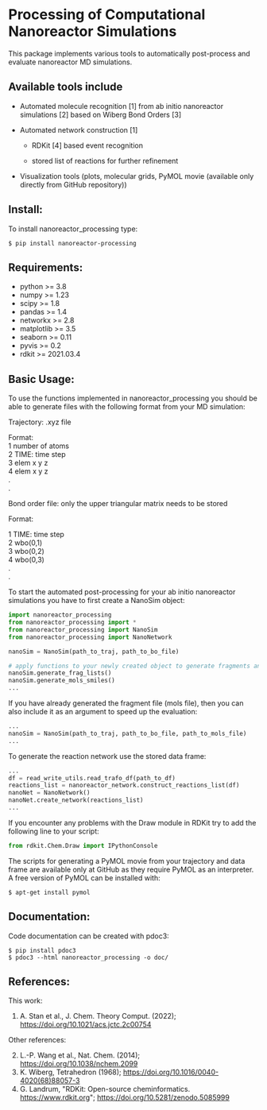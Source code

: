 Processing of Computational Nanoreactor Simulations
===================================================

This package implements various tools to automatically post-process and evaluate nanoreactor MD simulations.

## Available tools include
*	Automated molecule recognition [1] from ab initio nanoreactor simulations [2] based on Wiberg Bond Orders [3] 
	
* 	Automated network construction [1]

	* RDKit [4] based event recognition
	
	* stored list of reactions for further refinement
	
* 	Visualization tools (plots, molecular grids, PyMOL movie (available only directly from GitHub repository))

## Install:
To install nanoreactor_processing type:
```shell
$ pip install nanoreactor-processing
```

## Requirements:
* python >= 3.8
* numpy >= 1.23
* scipy >= 1.8
* pandas >= 1.4 
* networkx >= 2.8
* matplotlib >= 3.5
* seaborn >= 0.11
* pyvis >= 0.2
* rdkit >= 2021.03.4

## Basic Usage:
To use the functions implemented in nanoreactor_processing you should be able to generate files with the following format from your MD simulation:

Trajectory: .xyz file

Format: <br />
1   number of atoms <br />
2   TIME: time step <br />
3   elem x y z <br />
4   elem x y z <br />
        . <br />
        . <br />

Bond order file: only the upper triangular matrix needs to be stored

Format:

1   TIME: time step <br />
2   wbo(0,1) <br />
3   wbo(0,2) <br />
4   wbo(0,3) <br />
        . <br />
        . <br />

To start the automated post-processing for your ab initio nanoreactor simulations you have to first create a NanoSim object:
```python
import nanoreactor_processing
from nanoreactor_processing import *
from nanoreactor_processing import NanoSim
from nanoreactor_processing import NanoNetwork

nanoSim = NanoSim(path_to_traj, path_to_bo_file)

# apply functions to your newly created object to generate fragments and compute SMILES:
nanoSim.generate_frag_lists()
nanoSim.generate_mols_smiles()
...
```
If you have already generated the fragment file (mols file), then you can also include it as an argument to speed up the evaluation:
```python
...
nanoSim = NanoSim(path_to_traj, path_to_bo_file, path_to_mols_file)
...
```
To generate the reaction network use the stored data frame:
```python
...
df = read_write_utils.read_trafo_df(path_to_df)
reactions_list = nanoreactor_network.construct_reactions_list(df)
nanoNet = NanoNetwork()
nanoNet.create_network(reactions_list)
...
```
If you encounter any problems with the Draw module in RDKit try to add the following line to your script:
```python
from rdkit.Chem.Draw import IPythonConsole
```
The scripts for generating a PyMOL movie from your trajectory and data frame are available only at GitHub as they require 
PyMOL as an interpreter. A free version of PyMOL can be installed with:
```shell
$ apt-get install pymol
```

## Documentation:
Code documentation can be created with pdoc3:
```shell
$ pip install pdoc3
$ pdoc3 --html nanoreactor_processing -o doc/
```

## References:
This work:
1.  A. Stan et al., J. Chem. Theory Comput. (2022); https://doi.org/10.1021/acs.jctc.2c00754

Other references:

2. L.-P. Wang et al., Nat. Chem. (2014); https://doi.org/10.1038/nchem.2099
3. K. Wiberg, Tetrahedron (1968); https://doi.org/10.1016/0040-4020(68)88057-3
4. G. Landrum, "RDKit: Open-source cheminformatics. https://www.rdkit.org"; https://doi.org/10.5281/zenodo.5085999

